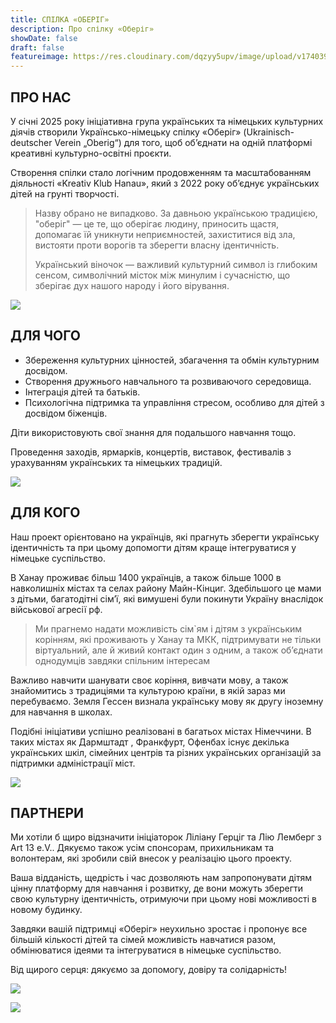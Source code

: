 ```yaml
---
title: СПІЛКА «ОБЕРІГ»
description: Про спілку «Оберіг»
showDate: false
draft: false
featureimage: https://res.cloudinary.com/dqzyy5upv/image/upload/v1740394166/featured_chagg5.jpg
---
```

## ПРО НАС

У січні 2025 року ініціативна група українських та німецьких культурних діячів створили Українсько-німецьку спілку «Оберіг» (Ukrainisch-deutscher Verein  „Oberig“)  для того, щоб об’єднати на одній платформі креативні культурно-освітні проєкти.

Створення спілки стало логічним продовженням та масштабованням  діяльності «Kreativ  Klub  Hanau», який з 2022 року об’єднує українських дітей на грунті творчості.

> Назву обрано не випадково. За давньою українською традицією, "оберіг"  —   це те, що оберігає людину, приносить щастя, допомагає їй уникнути неприємностей, захиститися від зла, вистояти проти ворогів та зберегти власну ідентичність. 
>
> Український віночок —  важливий культурний символ із глибоким сенсом, символічний місток між минулим і сучасністю, що зберігає дух нашого народу і його вірування.

![](https://res.cloudinary.com/dqzyy5upv/image/upload/v1740741931/1_%D0%BF%D0%BE%D1%81%D1%82_11_page-0001_pxwzco.jpg)


## ДЛЯ ЧОГО

* Збереження  культурних цінностей, збагачення та обмін культурним досвідом. 
* Створення дружнього навчального та розвиваючого середовища.  
* Інтеграція дітей та батьків.   
* Психологічна підтримка та управління стресом, особливо для дітей з досвідом біженців.

Діти використовують свої знання для подальшого навчання тощо.

Проведення заходів, ярмарків, концертів, виставок, фестивалів з урахуванням українських та німецьких традицій.

![ ](https://res.cloudinary.com/dqzyy5upv/image/upload/v1740394167/img2_o94e0m.jpg)

## ДЛЯ КОГО

Наш проект орієнтовано на українців, які прагнуть зберегти українську ідентичність та при цьому допомогти дітям краще інтегруватися у німецьке суспільство.

В Ханау проживає більш 1400 українців, а також більше 1000 в навколишніх містах та селах району Майн-Кінциг. Здебільшого це мами з дітьми, багатодітні сім’ї, які вимушені були покинути Україну внаслідок військової агресії рф.

> Ми прагнемо надати можливість сім`ям і дітям з українським корінням, які проживають у Ханау та МКК,  підтримувати не тільки віртуальний, але й живий  контакт один з одним, а також об’єднати однодумців завдяки спільним інтересам

Важливо навчити шанувати своє корiння, вивчати мову, а також знайомитись з традиціями та культурою країни, в якій зараз ми перебуваємо. Земля Гессен визнала українську мову як другу іноземну для навчання в школах.

Подібні ініціативи успішно реалізовані в багатьох містах Німеччини. В таких містах як Дармштадт , Франкфурт, Офенбах існує декілька українських шкіл, сімейних центрів та різних українських організацій за підтримки адміністрації міст.

![](https://res.cloudinary.com/dqzyy5upv/image/upload/v1740484881/20250221_151207_upsrxk.jpg)

## ПАРТНЕРИ

Ми хотіли б щиро відзначити ініціаторок Ліліану Герціг та Лію Лемберг з Art 13 e.V.. Дякуємо також усім спонсорам, прихильникам та волонтерам, які зробили свій внесок у реалізацію цього проекту.

Ваша відданість, щедрість і час дозволяють нам запропонувати дітям цінну платформу для навчання і розвитку, де вони можуть зберегти свою культурну ідентичність, отримуючи при цьому нові можливості в новому будинку.

Завдяки вашій підтримці «Оберіг» неухильно зростає і пропонує все більшій кількості дітей та сімей можливість навчатися разом, обмінюватися ідеями та інтегруватися в німецьке суспільство.

Від щирого серця: дякуємо за допомогу, довіру та солідарність!

![](https://res.cloudinary.com/dqzyy5upv/image/upload/v1740740679/IMG_0643_ubkzpx.jpg)

![](https://res.cloudinary.com/dqzyy5upv/image/upload/v1740740787/5_rn3gz2.jpg)

![]()
